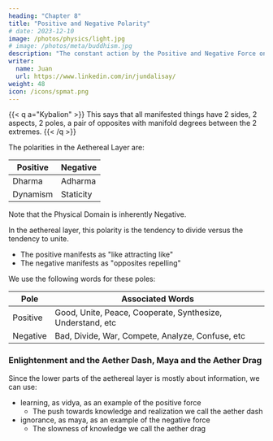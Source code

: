 ```yaml
---
heading: "Chapter 8"
title: "Positive and Negative Polarity"
# date: 2023-12-10
image: /photos/physics/light.jpg
# image: /photos/meta/buddhism.jpg
description: "The constant action by the Positive and Negative Force on Substance which we call Quantum create a polarity or duality"
writer:
  name: Juan
  url: https://www.linkedin.com/in/jundalisay/
weight: 48
icon: /icons/spmat.png
---
```



{{< q a="Kybalion" >}}
This says that all manifested things have 2 sides, 2 aspects, 2 poles, a pair of opposites with manifold degrees between the 2 extremes.
{{< /q >}}


The polarities in the Aethereal Layer are:

Positive | Negative
--- | ---
Dharma | Adharma
Dynamism | Staticity


Note that the Physical Domain is inherently Negative. 



<!-- The constant action by the Positive and Negative Force on Substance which we call Quantum create a polarity or duality* on each substance or quantum, which then manifests as a particle or a wave. 

{{< n n="*'Duality' emphasizes the opposite-ness, while 'Polarity' emphasizes their mutual belligerence" >}}



We say that each quantum exists with a set charge or predisposition from the very beginning. This polarity is called differently in each Layer.


Layer | Positive Vortex | Negative Vortex
---- | --- | ---
Probability | Existing | Non-Existing
Aethereal | Unifying |  Divisive
Spatial | Counterclockwise Rotation | Clockwise Rotation
Radiant | Male (Positive Charge) | Female (Negative Charge)
Convertible | Left Chirality | Right Chirality  
Material | Color Charge (Matter) | Anti-Color Charge (Antimatter) -->



In the aethereal layer, this polarity is the tendency to divide versus the tendency to unite. 

- The positive manifests as "like attracting like"
- The negative manifests as "opposites repelling"

We use the following words for these poles:

Pole | Associated Words
--- | ---
Positive | Good, Unite, Peace, Cooperate, Synthesize, Understand, etc
Negative | Bad, Divide, War, Compete, Analyze, Confuse, etc


### Enlightenment and the Aether Dash, Maya and the Aether Drag

Since the lower parts of the aethereal layer is mostly about information, we can use:
- learning, as vidya, as an example of the positive force   
  - The push towards knowledge and realization we call the aether dash
- ignorance, as maya, as an example of the negative force
  - The slowness of knowledge we call the aether drag

<!-- This principle is most seen in Medical Superphysics where homeopathy uses likes to cure -->



<!-- Layer | Physics Polarity Name | Superphysics Name | Effect
--- | --- | --- | ---
Probability | ? | Existing or Non-Existing | Exist or Not Exist
Aethereal | ? | Positive or Negative Disposition |  Attract or Repel
Spatial | ? | Clockwise or Anticlockwise Rotation | Materialize or Dematerialize
Radiant | Positive or Negative Charge | Male or Female Charge | Attract or Repel
Convertible | Left Hand or Right Hand Chirality | Clockwise or Anticlockwise Rotation | Transform or Not Transform
Material | Left Hand or Right Hand Chirality | Clockwise or Anticlockwise Rotation | Materialize or Dematerialize 
 -->

<!-- Unity or Disunity

In Physics, energy leads to the concept of entropy which is the order or disorder of systems. 

Instead of order or disorder, Superphysics uses the words 'unity' or 'disunity'. This is most useful in the aethereal layer where sounds can be united in a chorus, or disunited as noise.

It would be better to say that a family, society, or sports team is 'united' instead of 'orderly'. Similarly, a car is united when all its parts are kept together, and disunited when it suffers a car crash or is left to rust. 

- Unity is facilitated by the Positive Force of Nature
  - This is called Yang in Taoism and Shiva in Hinduism.   
- Disunity is facilitated by the Negative Force of Nature.
  - This is called Yin in Taoism and Shakti in Hinduism.   
 -->